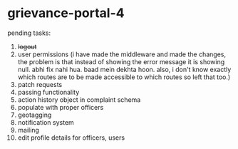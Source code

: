 # grievance-portal-4

pending tasks: 
1. ~~logout~~  
2. user permissions (i have made the middleware and made the changes, the problem is that instead of showing the error message it is showing null. abhi fix nahi hua. baad mein dekhta hoon. also, i don't know exactly which routes are to be made accessible to which routes so left that too.)
3. patch requests
4. passing functionality
5. action history object in complaint schema
6. populate with proper officers
7. geotagging
8. notification system
9. mailing
10. edit profile details for officers, users

